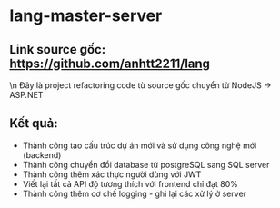 # lang-master-server
## Link source gốc: https://github.com/anhtt2211/lang
\n Đây là project refactoring code từ source gốc chuyển từ NodeJS -> ASP.NET
## Kết quả:
* Thành công tạo cấu trúc dự án mới và sử dụng công nghệ mới (backend)
* Thành công chuyển đổi database từ postgreSQL sang SQL server
* Thành công thêm xác thực người dùng với JWT
* Viết lại tất cả API độ tương thích với frontend chỉ đạt 80%
* Thành công thêm cơ chế logging - ghi lại các xử lý ở server
